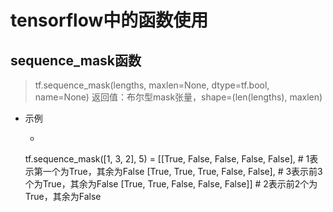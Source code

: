 # tensorflow中的函数使用

## sequence_mask函数
> tf.sequence_mask(lengths, maxlen=None, dtype=tf.bool, name=None)
> 返回值：布尔型mask张量，shape=(len(lengths), maxlen)

+ 示例
	+ ```python
	tf.sequence_mask([1, 3, 2], 5) = 
	[[True, False, False, False, False],      # 1表示第一个为True，其余为False
	 [True, True, True, False, False],        # 3表示前3个为True，其余为False
	 [True, True, False, False, False]]       # 2表示前2个为True，其余为False
	 
	
	
	```

















































